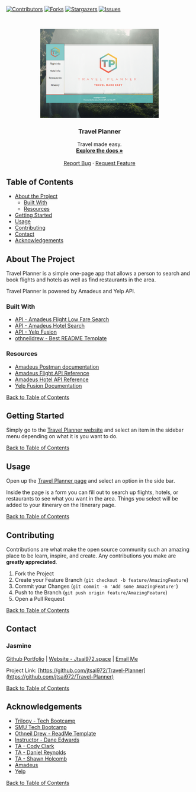<!--
*** This project allows people to look for low-fare flights, hotels, and restaurants for their trip.
-->


<!-- PROJECT SHIELDS -->
<!--
*** I'm using markdown "reference style" links for readability.
*** Reference links are enclosed in brackets [ ] instead of parentheses ( ).
*** See the bottom of this document for the declaration of the reference variables
*** for contributors-url, forks-url, etc. This is an optional, concise syntax you may use.
*** https://www.markdownguide.org/basic-syntax/#reference-style-links
-->
[![Contributors][contributors-shield]][contributors-url]
[![Forks][forks-shield]][forks-url]
[![Stargazers][stars-shield]][stars-url]
[![Issues][issues-shield]][issues-url]



<!-- PROJECT LOGO -->
<br />
<p align="center">

  <a href="https://jtsai972.github.io/Travel-Planner/">
    <img src="https://github.com/jtsai972/Github-Portfolio/blob/master/assets/images/portfolio/group-project-01-travel-planner.png" width="320">
  </a>

  <h3 align="center">Travel Planner</h3>

  <p align="center">
    Travel made easy.
    <br />
    <a href="https://github.com/jtsai972/Travel-Planner"><strong>Explore the docs »</strong></a>
    <br />
    <br />
    <a href="https://github.com/jtsai972/Travel-Planner/issues">Report Bug</a>
    ·
    <a href="https://github.com/jtsai972/Travel-Planner/issues">Request Feature</a>
  </p>
</p>



<!-- TABLE OF CONTENTS -->
## Table of Contents

* [About the Project](#about-the-project)
  * [Built With](#built-with)
  * [Resources](#resources)
* [Getting Started](#getting-started)
* [Usage](#usage)
* [Contributing](#contributing)
* [Contact](#contact)
* [Acknowledgements](#acknowledgements)



<!-- ABOUT THE PROJECT -->
## About The Project

Travel Planner is a simple one-page app that allows a person to search and book flights and hotels as well as find restaurants in the area.  

Travel Planner is powered by Amadeus and Yelp API.

### Built With
 * [API - Amadeus Flight Low Fare Search](https://developers.amadeus.com/self-service/category/air/api-doc/flight-low-fare-search) 
 * [API - Amadeus Hotel Search](https://developers.amadeus.com/self-service/category/hotel/api-doc/hotel-search)
 * [API - Yelp Fusion](https://www.yelp.com/fusion)
 * [othneildrew - Best README Template](https://github.com/othneildrew/Best-README-Template)
 
### Resources
 * [Amadeus Postman documentation](https://documenter.getpostman.com/view/2672636/RWEcPfuJ?version=latest#8196c48f-30f9-4e3b-8590-e22f96da8326)
 * [Amadeus Flight API Reference](https://developers.amadeus.com/self-service/category/air/api-doc/flight-low-fare-search/api-reference)
 * [Amadeus Hotel API Reference](https://developers.amadeus.com/self-service/category/hotel/api-doc/hotel-search/api-reference)
 * [Yelp Fusion Documentation](https://www.yelp.com/developers/documentation/v3/)
 
 [Back to Table of Contents](#table-of-contents)
 

<!-- GETTING STARTED -->
## Getting Started

Simply go to the [Travel Planner website](https://jtsai972.github.io/Travel-Planner/) and select an item in the sidebar menu depending on what it is you want to do.

[Back to Table of Contents](#table-of-contents)


<!-- USAGE EXAMPLES -->
## Usage

Open up the [Travel Planner page](https://jtsai972.github.io/Travel-Planner/) and select an option in the side bar.

Inside the page is a form you can fill out to search up flights, hotels, or restaurants to see what you want in the area. Things you select will be added to your itinerary on the Itinerary page. 

[Back to Table of Contents](#table-of-contents)

<!-- CONTRIBUTING -->
## Contributing

Contributions are what make the open source community such an amazing place to be learn, inspire, and create. Any contributions you make are **greatly appreciated**.

1. Fork the Project
2. Create your Feature Branch (`git checkout -b feature/AmazingFeature`)
3. Commit your Changes (`git commit -m 'Add some AmazingFeature'`)
4. Push to the Branch (`git push origin feature/AmazingFeature`)
5. Open a Pull Request

[Back to Table of Contents](#table-of-contents)

<!-- CONTACT -->
## Contact

### Jasmine 
[Github Portfolio](https://jtsai972.github.io/Github-Portfolio/) | [Website - Jtsai972.space](jtsai972.space) | [Email Me](jtsai972@gmail.com)

Project Link: [https://github.com/jtsai972/Travel-Planner](https://github.com/jtsai972/Travel-Planner)

[Back to Table of Contents](#table-of-contents)

<!-- ACKNOWLEDGEMENTS -->
## Acknowledgements

* [Trilogy - Tech Bootcamp](https://www.trilogyed.com/)
* [SMU Tech Bootcamp](https://techbootcamps.smu.edu/)
* [Othneil Drew - ReadMe Template](https://github.com/othneildrew/)
* [Instructor - Dane Edwards](https://github.com/daneedw)
* [TA - Cody Clark](https://codyevanclark.com/)
* [TA - Daniel Reynolds](https://github.com/kirplink)
* [TA - Shawn Holcomb](https://github.com/shawnholcomb)
* [Amadeus](https://amadeus.com/en)
* [Yelp](https://www.yelp.com/)

[Back to Table of Contents](#table-of-contents)

<!-- MARKDOWN LINKS & IMAGES -->
<!-- https://www.markdownguide.org/basic-syntax/#reference-style-links -->
[contributors-shield]: https://img.shields.io/github/contributors/jtsai972/Travel-Planner.svg?style=flat-square
[contributors-url]: https://github.com/jtsai972/Travel-Planner/graphs/contributors
[forks-shield]: https://img.shields.io/github/forks/jtsai972/Travel-Planner.svg?style=flat-square
[forks-url]: https://github.com/jtsai972/Travel-Planner/network/members
[stars-shield]: https://img.shields.io/github/stars/jtsai972/Travel-Planner.svg?style=flat-square
[stars-url]: https://github.com/jtsai972/Travel-Planner/stargazers
[issues-shield]: https://img.shields.io/github/issues/jtsai972/Travel-Planner.svg?style=flat-square
[issues-url]: https://github.com/jtsai972/Travel-Planner/issues
